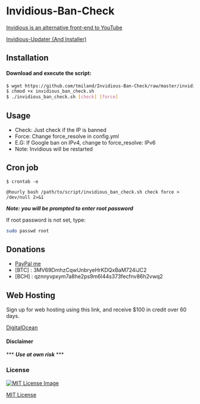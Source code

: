 # Invidious-Ban-Check

[Invidious is an alternative front-end to YouTube](https://github.com/omarroth/invidious)

[Invidious-Updater (And Installer)](https://github.com/tmiland/Invidious-Updater)

## Installation

#### Download and execute the script:

```bash
$ wget https://github.com/tmiland/Invidious-Ban-Check/raw/master/invidious_ban_check.sh
$ chmod +x invidious_ban_check.sh
$ ./invidious_ban_check.sh [check] [force]
```

## Usage

* Check: Just check if the IP is banned
* Force: Change force_resolve in config.yml
* E.G: If Google ban on IPv4, change to force_resolve: IPv6
* Note: Invidious will be restarted

## Cron job

`$ crontab -e`

`@hourly bash /path/to/script/invidious_ban_check.sh check force > /dev/null 2>&1`


***Note: you will be prompted to enter root password***

If root password is not set, type:

```bash
sudo passwd root
```

## Donations 
- [PayPal me](https://paypal.me/milanddata)
- [BTC] : 3MV69DmhzCqwUnbryeHrKDQxBaM724iJC2
- [BCH] : qznnyvpxym7a8he2ps9m6l44s373fecfnv86h2vwq2

## Web Hosting

Sign up for web hosting using this link, and receive $100 in credit over 60 days.

[DigitalOcean](https://m.do.co/c/f1f2b475fca0)

#### Disclaimer 

*** ***Use at own risk*** ***

### License

[![MIT License Image](https://upload.wikimedia.org/wikipedia/commons/thumb/0/0c/MIT_logo.svg/220px-MIT_logo.svg.png)](https://github.com/tmiland/Invidious-Ban-Check/blob/master/LICENSE)

[MIT License](https://github.com/tmiland/Invidious-Ban-Check/blob/master/LICENSE)
